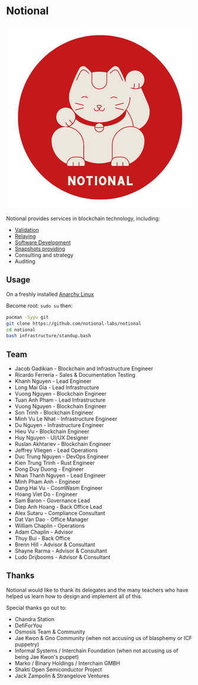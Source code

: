 # Notional

<p align="center">
  <img src="./catlogo.png" />
</p>

Notional provides services in blockchain technology, including:

* [Validation](./validation)
* [Relaying](./relaying)
* [Software Development](./development)
* [Snapshots providing](https://snapshot.notional.ventures/)
* Consulting and strategy
* Auditing

## Usage

On a freshly installed [Anarchy Linux](https://anarchyinstaller.gitlab.io/)

Become root:
`sudo su` then:

```bash
pacman -Syyu git
git clone https://github.com/notional-labs/notional
cd notional
bash infrastructure/standup.bash
```

## Team

* Jacob Gadikian - Blockchain and Infrastructure Engineer
* Ricardo Ferreria - Sales & Documentation Testing 
* Khanh Nguyen - Lead Engineer
* Long Mai Gia - Lead Infrastructure
* Vuong Nguyen - Blockchain Engineer
* Tuan Anh Pham - Lead Infrastructure 
* Vuong Nguyen - Blockchain Engineer
* Son Trinh - Blockchain Engineer
* Minh Vu Le Nhat - Infrastructure Engineer
* Du Nguyen - Infrastructure Engineer
* Hieu Vu - Blockchain Engineer
* Huy Nguyen - UI/UX Designer
* Ruslan Akhtariev - Blockchain Engineer
* Jeffrey Vliegen - Lead Operations
* Duc Trung Nguyen - DevOps Engineer
* Kien Trung Trinh - Rust Engineer
* Dong Duy Duong - Engineer
* Nhan Thanh Nguyen - Lead Engineer
* Minh Pham Anh - Engineer 
* Dang Hai Vu - CosmWasm Engineer
* Hoang Viet Do - Engineer 
* Sam Baron - Governance Lead 
* Diep Anh Hoang - Back Office Lead
* Alex Sutaru - Compliance Consultant 
* Dat Van Dao - Office Manager
* William Chaplin - Operations 
* Adam Chaplin - Advisor 
* Thuy Bui - Back Office 
* Brenn Hill - Advisor & Consultant 
* Shayne Rarma - Advisor & Consultant 
* Ludo Drijbooms - Advisor & Consultant 

## Thanks

Notional would like to thank its delegates and the many teachers who have helped us learn how to design and implement all of this.

Special thanks go out to:

* Chandra Station
* DefiForYou
* Osmosis Team & Community
* Jae Kwon & Gno Community (when not accusing us of blasphemy or ICF puppetry)
* Informal Systems / Interchain Foundation (when not accusing us of being Jae Kwon's puppet)
* Marko / Binary Holdings / Interchain GMBH
* Shakti Open Semiconductor Project
* Jack Zampolin & Strangelove Ventures
